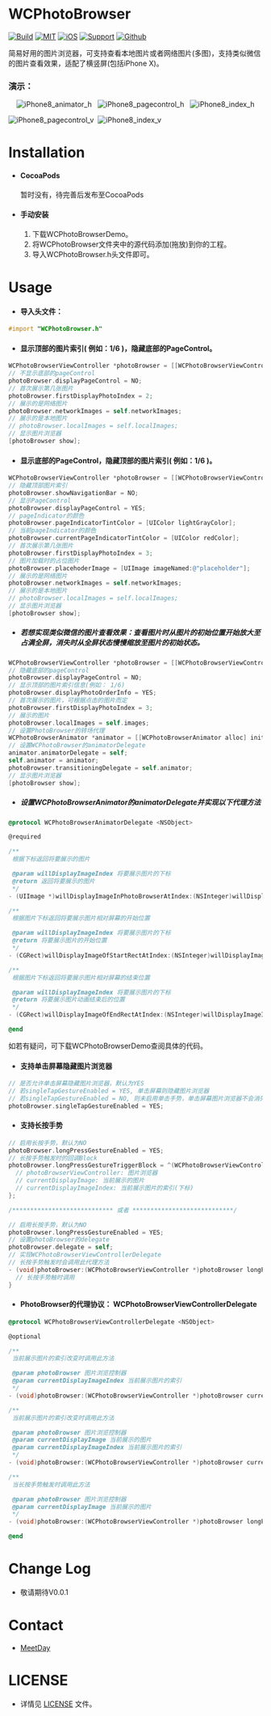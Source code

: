 # WCPhotoBrowser

[![Build](https://img.shields.io/badge/build-passing-green.svg)]() [![MIT](https://img.shields.io/badge/License-MIT-blue.svg)]() [![iOS](https://img.shields.io/badge/platform-iOS-lightgrey.svg)]() [![Support](https://img.shields.io/badge/support-iOS%208%2B-blue.svg)]() [![Github](https://img.shields.io/badge/github-MeetDay-yellowgreen.svg)]()

简易好用的图片浏览器，可支持查看本地图片或者网络图片(多图)，支持类似微信的图片查看效果，适配了横竖屏(包括iPhone X)。

### 演示：

<div align=center>

![iPhone8_animator_h](https://github.com/MeetDay/WCPhotoBrowser/blob/master/Assets/iPhone8_animator_v.gif)   ![iPhone8_pagecontrol_h](https://github.com/MeetDay/WCPhotoBrowser/blob/master/Assets/iPhone8_pagecontrol_v.gif)   ![iPhone8_index_h](https://github.com/MeetDay/WCPhotoBrowser/blob/master/Assets/iPhone8_index_v.gif)

</div>

![iPhone8_pagecontrol_v](https://github.com/MeetDay/WCPhotoBrowser/blob/master/Assets/iPhone8_pagecontrol_h.gif)  ![iPhone8_index_v](https://github.com/MeetDay/WCPhotoBrowser/blob/master/Assets/iPhone8_index_h.gif)

# Installation

- #### CocoaPods
  
  ​暂时没有，待完善后发布至CocoaPods


- #### 手动安装
  
  1. 下载WCPhotoBrowserDemo。
  2. 将WCPhotoBrowser文件夹中的源代码添加(拖放)到你的工程。
  3. 导入WCPhotoBrowser.h头文件即可。

# Usage

- #### 导入头文件：

``` objective-c
#import "WCPhotoBrowser.h"
```

- #### 显示顶部的图片索引( 例如：1/6 )，隐藏底部的PageControl。

``` objective-c
WCPhotoBrowserViewController *photoBrowser = [[WCPhotoBrowserViewController alloc] init];
// 不显示底部的pageControl
photoBrowser.displayPageControl = NO;
// 首次展示第几张图片
photoBrowser.firstDisplayPhotoIndex = 2;
// 展示的是网络图片
photoBrowser.networkImages = self.networkImages;
// 展示的是本地图片
// photoBrowser.localImages = self.localImages;
// 显示图片浏览器
[photoBrowser show];
```

- #### 显示底部的PageControl，隐藏顶部的图片索引( 例如：1/6 )。

``` objective-c
WCPhotoBrowserViewController *photoBrowser = [[WCPhotoBrowserViewController alloc] init];
// 隐藏顶部图片索引
photoBrowser.showNavigationBar = NO;
// 显示PageControl
photoBrowser.displayPageControl = YES;
// pageIndicator的颜色
photoBrowser.pageIndicatorTintColor = [UIColor lightGrayColor];
// 当前pageIndicator的颜色
photoBrowser.currentPageIndicatorTintColor = [UIColor redColor];
// 首次展示第几张图片
photoBrowser.firstDisplayPhotoIndex = 3;
// 图片加载时的占位图片
photoBrowser.placehoderImage = [UIImage imageNamed:@"placeholder"];
// 展示的是网络图片
photoBrowser.networkImages = self.networkImages;
// 展示的是本地图片
// photoBrowser.localImages = self.localImages;
// 显示图片浏览器
[photoBrowser show];
```

- ##### 若想实现类似微信的图片查看效果：查看图片时从图片的初始位置开始放大至占满全屏，消失时从全屏状态慢慢缩放至图片的初始状态。

``` objective-c
WCPhotoBrowserViewController *photoBrowser = [[WCPhotoBrowserViewController alloc] init];
// 隐藏底部的pageControl
photoBrowser.displayPageControl = NO;
// 显示顶部的图片索引信息(例如： 1/6)
photoBrowser.displayPhotoOrderInfo = YES;
// 首次展示的图片，可根据点击的图片而定
photoBrowser.firstDisplayPhotoIndex = 3;
// 展示的图片
photoBrowser.localImages = self.images;
// 设置PhotoBrowser的转场代理
WCPhotoBrowserAnimator *animator = [[WCPhotoBrowserAnimator alloc] init];
// 设置WCPhotoBrowser的animatorDelegate
animator.animatorDelegate = self;
self.animator = animator;
photoBrowser.transitioningDelegate = self.animator;
// 显示图片浏览器
[photoBrowser show];
```

- ##### 设置WCPhotoBrowserAnimator的animatorDelegate并实现以下代理方法

``` objective-c
@protocol WCPhotoBrowserAnimatorDelegate <NSObject>

@required

/**
 根据下标返回将要展示的图片

 @param willDisplayImageIndex 将要展示图片的下标
 @return 返回将要展示的图片
 */
- (UIImage *)willDisplayImageInPhotoBrowserAtIndex:(NSInteger)willDisplayImageIndex;

/**
 根据图片下标返回将要展示图片相对屏幕的开始位置

 @param willDisplayImageIndex 将要展示图片的下标
 @return 将要展示图片的开始位置
 */
- (CGRect)willDisplayImageOfStartRectAtIndex:(NSInteger)willDisplayImageIndex;

/**
 根据图片下标返回将要展示图片相对屏幕的结束位置

 @param willDisplayImageIndex 将要展示图片的下标
 @return 将要展示图片动画结束后的位置
 */
- (CGRect)willDisplayImageOfEndRectAtIndex:(NSInteger)willDisplayImageIndex;

@end
```

如若有疑问，可下载WCPhotoBrowserDemo查阅具体的代码。

- #### 支持单击屏幕隐藏图片浏览器

``` objective-c
// 是否允许单击屏幕隐藏图片浏览器，默认为YES
// 若singleTapGestureEnabled = YES, 单击屏幕则隐藏图片浏览器
// 若singleTapGestureEnabled = NO, 则未启用单击手势，单击屏幕图片浏览器不会消失
photoBrowser.singleTapGestureEnabled = YES;
```

- #### 支持长按手势

``` objective-c
// 启用长按手势，默认为NO
photoBrowser.longPressGestureEnabled = YES;
// 长按手势触发时的回调Block
photoBrowser.longPressGestureTriggerBlock = ^(WCPhotoBrowserViewController *photoBrowserViewController, UIImage *currentDisplayImage, NSInteger currentDisplayImageIndex) {
  // photoBrowserViewController: 图片浏览器
  // currentDisplayImage: 当前展示的图片
  // currentDisplayImageIndex: 当前展示图片的索引(下标)
};

/**************************** 或者 ****************************/

// 启用长按手势，默认为NO
photoBrowser.longPressGestureEnabled = YES;
// 设置photoBrowser的delegate
photoBrowser.delegate = self;
// 实现WCPhotoBrowserViewControllerDelegate
// 长按手势触发时会调用此代理方法
- (void)photoBrowser:(WCPhotoBrowserViewController *)photoBrowser longPressGestureTriggerAtCurrentDisplayImage:(UIImage *)currentDisplayImage {
  // 长按手势触时调用
}
```

- #### PhotoBrowser的代理协议： WCPhotoBrowserViewControllerDelegate

``` objective-c
@protocol WCPhotoBrowserViewControllerDelegate <NSObject>

@optional

/**
 当前展示图片的索引改变时调用此方法

 @param photoBrowser 图片浏览控制器
 @param currentDisplayImageIndex 当前展示图片的索引
 */
- (void)photoBrowser:(WCPhotoBrowserViewController *)photoBrowser currentDisplayImageIndex:(NSInteger)currentDisplayImageIndex;

/**
 当前展示图片的索引改变时调用此方法

 @param photoBrowser 图片浏览控制器
 @param currentDisplayImage 当前展示的图片
 @param currentDisplayImageIndex 当前展示图片的索引
 */
- (void)photoBrowser:(WCPhotoBrowserViewController *)photoBrowser currentDisplayImage:(UIImage *)currentDisplayImage currentDisplayImageIndex:(NSInteger)currentDisplayImageIndex;

/**
 当长按手势触发时调用此方法

 @param photoBrowser 图片浏览控制器
 @param currentDisplayImage 当前展示的图片
 */
- (void)photoBrowser:(WCPhotoBrowserViewController *)photoBrowser longPressGestureTriggerAtCurrentDisplayImage:(UIImage *)currentDisplayImage;

@end
```



# Change Log

- 敬请期待V0.0.1

# Contact

- [MeetDay](https://github.com/MeetDay)

# LICENSE

- 详情见 [LICENSE](https://github.com/MeetDay/WCPhotoBrowser/blob/master/LICENSE) 文件。